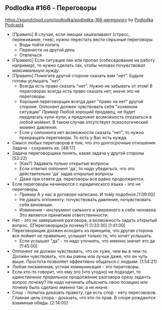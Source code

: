 ## Podlodka #166 - Переговоры
https://soundcloud.com/podlodka/podlodka-166-peregovory
by [Podlodka Podcasts](https://soundcloud.com/podlodka/podlodka-166-peregovory)

  * [Правило] В случае, если эмоции зашкаливают (стресс, переживание, гнев), нужно перестать вести серьзные переговоры.
    * Воды пойти попить 
    * Перенести на другой день
    * Отвлечься
  * [Правило] Если ситуация пан или пропал (собеседование на работу например), то нужно сделать так, _чтобы человек почувствовал максимальную нужду_.
  * [Правило] Помогите другой стороне сказать вам "нет". Будьте готовы услышать "нет".
    * Всегда есть право сказать "нет". Нужно не забывать от этом! В переговорах всегда есть право сказать нет, иначе это не переговоры.
    * Хороший переговорщик всегда дает "право на нет" другой стороне. Оппонент должен чувствовать себя "хозяином ситуации"
        _Пример_ Любой хороший продавец, не будет пердлагать купи-купи, а предложит возможность отказаться в любой момент. В таком случае отсутствует психологический момент         давления.
     * Если у оппонента нет возможности сказать "нет", то нужно прекращать переговоры. То есть у Вас есть нужда. 
   * Смысл любых переговоров в том, что это долгосрочные отношения. Задача - сохранять их. [48:17]
   * Задача переговорщика понять, какая задача у другой стороны [53:22]
     * [Как?] Задавать _только_ открытые вопросы
     * Если ответил оппонент 'да', то надо убедиться, что это действительно 'да' задав открытые вопросы
     * Даже при ответе да, переговоры все равно продолжаются.
   * Если переговоры начинаются с юридического языка - это не переговоры. 
     * _Пример_ А у нас в договоре написано. И тому подобное.[1:09:00]
     * Не давать оппоненту: почувствовать давление, почувствовать себя виновным.
     * Извинения - инструмент сильного и уверенного в себе человека. Это является принятием ответственности.
   * Нет - это не завершение разговора, а возможность задать открытый вопрос. ([Переговорщик]а почему?) [1:33:30]
    [1:41:00]
   *  Переговорищик должен исходить из принципа, что другая сторона все поймет не правильно, услышит только то, что хочет услышать.
      * Если услышал "да" - то надо уточнить, что именно значит это да [1:45:00]
   * Оппонент не должен чувствовать, что он хуже, чем вы в чем-то. Должен чувствовать, что вы равны или лучше даже, что он чуть выше.
   Простота позволяет эффективно общаться с людьми.
   [1:54:21]
   * Любая письменная, устная коммуникация - это переговоры.
   * Если кто-то говорит, что ему это (что угодно) не подходит, то _единственное правильное_ продолжение разговора сразу задачть вопрос _почему_? Не надо начинать объяснять свою позицию или почему было сделано именно так, а не иначе.
   * Спор - попытка доказать правоту, где есть спор - нету переговоров. Главная цель спора - доказать, что кто-то прав. 
   В споре рождаются взаимные обиды.
   [2:14:00]
   
  
